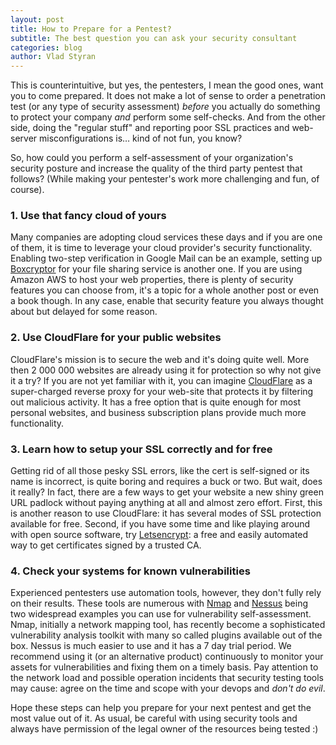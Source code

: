 ```yaml
---
layout: post
title: How to Prepare for a Pentest?
subtitle: The best question you can ask your security consultant
categories: blog
author: Vlad Styran
---
```

This is counterintuitive, but yes, the pentesters, I mean the good ones, want you to come prepared. It does not make a lot of sense to order a penetration test (or any type of security assessment) _before_ you actually do something to protect your company _and_ perform some self-checks. And from the other side, doing the "regular stuff" and reporting poor SSL practices and web-server misconfigurations is… kind of not fun, you know?

So, how could you perform a self-assessment of your organization's security posture and increase the quality of the third party pentest that follows? (While making your pentester's work more challenging and fun, of course).

### 1. Use that fancy cloud of yours
Many companies are adopting cloud services these days and if you are one of them, it is time to leverage your cloud provider's security functionality. Enabling two-step verification in Google Mail can be an example, setting up [Boxcryptor](https://www.boxcryptor.com/en) for your file sharing service is another one. If you are using Amazon AWS to host your web properties, there is plenty of security features you can choose from, it's a topic for a whole another post or even a book though. In any case, enable that security feature you always thought about but delayed for some reason.

### 2. Use CloudFlare for your public websites
CloudFlare's mission is to secure the web and it's doing quite well. More then 2 000 000 websites are already using it for protection so why not give it a try? If you are not yet familiar with it, you can imagine [CloudFlare](https://www.cloudflare.com) as a super-charged reverse proxy for your web-site that protects it by filtering out malicious activity. It has a free option that is quite enough for most personal websites, and business subscription plans provide much more functionality.

### 3. Learn how to setup your SSL correctly and for free
Getting rid of all those pesky SSL errors, like the cert is self-signed or its name is incorrect, is quite boring and requires a buck or two. But wait, does it really? In fact, there are a few ways to get your website a new shiny green URL padlock without paying anything at all and almost zero effort. First, this is another reason to use CloudFlare: it has several modes of SSL protection available for free. Second, if you have some time and like playing around with open source software, try [Letsencrypt](https://letsencrypt.org): a free and easily automated way to get certificates signed by a trusted CA.

### 4. Check your systems for known vulnerabilities
Experienced pentesters use automation tools, however, they don't fully rely on their results. These tools are numerous with [Nmap](https://nmap.org) and [Nessus](https://www.tenable.com/products/nessus-vulnerability-scanner) being two widespread examples you can use for vulnerability self-assessment. Nmap, initially a network mapping tool, has recently become a sophisticated vulnerability analysis toolkit with many so called plugins available out of the box. Nessus is much easier to use and it has a 7 day trial period. We recommend using it (or an alternative product) continuously to monitor your assets for vulnerabilities and fixing them on a timely basis. Pay attention to the network load and possible operation incidents that security testing tools may cause: agree on the time and scope with your devops and _don't do evil_.

Hope these steps can help you prepare for your next pentest and get the most value out of it. As usual, be careful with using security tools and always have permission of the legal owner of the resources being tested :)

